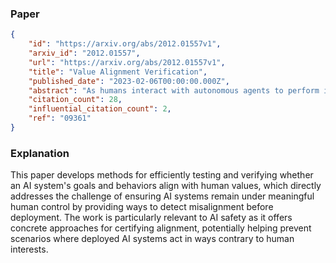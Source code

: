 ### Paper

```json
{
	"id": "https://arxiv.org/abs/2012.01557v1",
	"arxiv_id": "2012.01557",
	"url": "https://arxiv.org/abs/2012.01557v1",
	"title": "Value Alignment Verification",
	"published_date": "2023-02-06T00:00:00.000Z",
	"abstract": "As humans interact with autonomous agents to perform increasingly complicated, potentially risky tasks, it is important that humans can verify these agents' trustworthiness and efficiently evaluate their performance and correctness. In this paper we formalize the problem of value alignment verification: how to efficiently test whether the goals and behavior of another agent are aligned with a human's values? We explore several different value alignment verification settings and provide foundational theory regarding value alignment verification. We study alignment verification problems with an idealized human that has an explicit reward function as well as value alignment verification problems where the human has implicit values. Our theoretical and empirical results in both a discrete grid navigation domain and a continuous autonomous driving domain demonstrate that it is possible to synthesize highly efficient and accurate value alignment verification tests for certifying the alignment of autonomous agents.",
	"citation_count": 28,
	"influential_citation_count": 2,
	"ref": "09361"
}
```

### Explanation

This paper develops methods for efficiently testing and verifying whether an AI system's goals and behaviors align with human values, which directly addresses the challenge of ensuring AI systems remain under meaningful human control by providing ways to detect misalignment before deployment. The work is particularly relevant to AI safety as it offers concrete approaches for certifying alignment, potentially helping prevent scenarios where deployed AI systems act in ways contrary to human interests.
